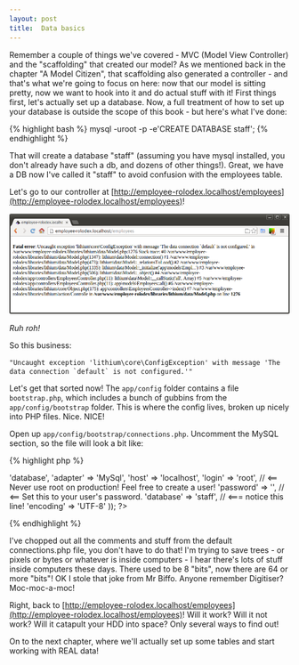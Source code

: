 ```yaml
---
layout: post
title:  Data basics
---
```


Remember a couple of things we've covered - MVC (Model View Controller) and the "scaffolding" that created our model? As we mentioned back in the chapter "A Model Citizen", that scaffolding also generated a controller - and that's what we're going to focus on here: now that our model is sitting pretty, now we want to hook into it and do actual stuff with it! First things first, let's actually set up a database. Now, a full treatment of how to set up your database is outside the scope of this book - but here's what I've done:

{% highlight bash %}
    mysql -uroot -p -e'CREATE DATABASE staff';
{% endhighlight %}

That will create a database "staff" (assuming you have mysql installed, you don't already have such a db, and dozens of other things!). Great, we have a DB now I've called it "staff" to avoid confusion with the employees table.

Let's go to our controller at [http://employee-rolodex.localhost/employees](http://employee-rolodex.localhost/employees)!

![Uncaught exception 'lithium\core\ConfigException' with message 'The data connection `default` is not configured.'](images/crashy-controller.png)

_Ruh roh!_

So this business:

    "Uncaught exception 'lithium\core\ConfigException' with message 'The data connection `default` is not configured.'"

Let's get that sorted now! The `app/config` folder contains a file `bootstrap.php`, which includes a bunch of gubbins from the `app/config/bootstrap` folder. This is where the config lives, broken up nicely into PHP files. Nice. NICE!

Open up `app/config/bootstrap/connections.php`. Uncomment the MySQL section, so the file will look a bit like:

{% highlight php %}
<?php
use lithium\data\Connections;
 Connections::add('default', array(
 	'type' => 'database',
 	'adapter' => 'MySql',
 	'host' => 'localhost',
 	'login' => 'root', // <== Never use root on production! Feel free to create a user!
 	'password' => '', // <== Set this to your user's password.
 	'database' => 'staff', // <=== notice this line!
 	'encoding' => 'UTF-8'
 ));
?>
{% endhighlight %}

I've chopped out all the comments and stuff from the default connections.php file, you don't have to do that! I'm trying to save trees - or pixels or bytes or whatever is inside computers - I hear there's lots of stuff inside computers these days. There used to be 8 "bits", now there are 64 or more "bits"! OK I stole that joke from Mr Biffo. Anyone remember Digitiser? Moc-moc-a-moc!

Right, back to [http://employee-rolodex.localhost/employees](http://employee-rolodex.localhost/employees)! Will it work? Will it not work? Will it catapult your HDD into space? Only several ways to find out!

On to the next chapter, where we'll actually set up some tables and start working with REAL data!
